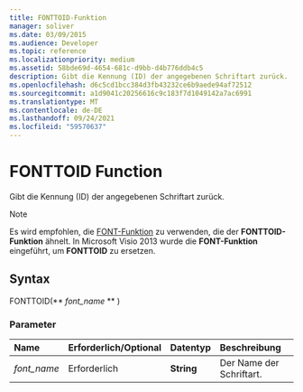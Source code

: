 ```yaml
---
title: FONTTOID-Funktion
manager: soliver
ms.date: 03/09/2015
ms.audience: Developer
ms.topic: reference
ms.localizationpriority: medium
ms.assetid: 58bde69d-4654-681c-d9bb-d4b776ddb4c5
description: Gibt die Kennung (ID) der angegebenen Schriftart zurück.
ms.openlocfilehash: d6c5cd1bcc384d3fb43232ce6b9aede94af72512
ms.sourcegitcommit: a1d9041c20256616c9c183f7d1049142a7ac6991
ms.translationtype: MT
ms.contentlocale: de-DE
ms.lasthandoff: 09/24/2021
ms.locfileid: "59570637"
---
```

# <a name="fonttoid-function"></a>FONTTOID Function

Gibt die Kennung (ID) der angegebenen Schriftart zurück.
  
> [!NOTE]
> Es wird empfohlen, die [FONT-Funktion](font-function.md) zu verwenden, die der **FONTTOID-Funktion** ähnelt. In Microsoft Visio 2013 wurde die **FONT-Funktion** eingeführt, um **FONTTOID** zu ersetzen. 
  
## <a name="syntax"></a>Syntax

FONTTOID(** *font_name* ** ) 
  
### <a name="parameters"></a>Parameter

|**Name**|**Erforderlich/Optional**|**Datentyp**|**Beschreibung**|
|:-----|:-----|:-----|:-----|
| _font_name_ <br/> |Erforderlich  <br/> |**String** <br/> |Der Name der Schriftart.  <br/> |
   

